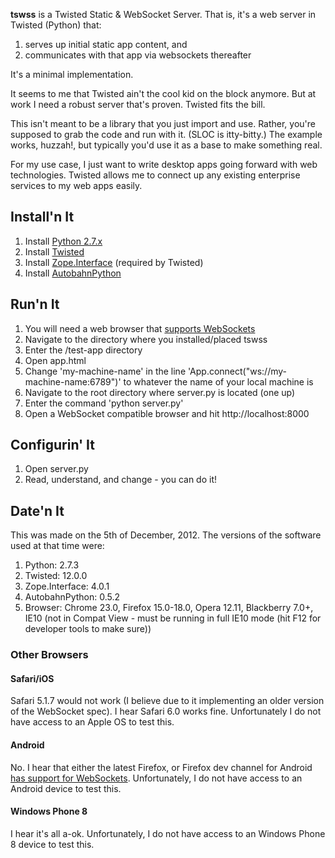 **tswss** is a Twisted Static & WebSocket Server. That is, it's a web server in Twisted (Python) that:

1. serves up initial static app content, and
2. communicates with that app via websockets thereafter

It's a minimal implementation.

It seems to me that Twisted ain't the cool kid on the block anymore. But at work I need a robust server that's proven. Twisted fits the bill.

This isn't meant to be a library that you just import and use. Rather, you're supposed to grab the code and run with it. (SLOC is itty-bitty.) The example works, huzzah!, but typically you'd use it as a base to make something real.

For my use case, I just want to write desktop apps going forward with web technologies. Twisted allows me to connect up any existing enterprise services to my web apps easily.

## Install'n It

1. Install [Python 2.7.x](http://www.python.org/download/releases/2.7.3/)
2. Install [Twisted](http://twistedmatrix.com/trac)
3. Install [Zope.Interface](http://pypi.python.org/pypi/zope.interface) (required by Twisted)
4. Install [AutobahnPython](http://www.autobahn.ws/python)

## Run'n It

1. You will need a web browser that [supports WebSockets](http://caniuse.com/#search=websocket)
2. Navigate to the directory where you installed/placed tswss
3. Enter the /test-app directory
4. Open app.html
5. Change 'my-machine-name' in the line 'App.connect("ws://my-machine-name:6789")' to whatever the name of your local machine is
6. Navigate to the root directory where server.py is located (one up)
7. Enter the command 'python server.py'
8. Open a WebSocket compatible browser and hit http://localhost:8000

## Configurin' It

1. Open server.py
2. Read, understand, and change - you can do it!

## Date'n It

This was made on the 5th of December, 2012. The versions of the software used at that time were:

1. Python: 2.7.3
2. Twisted: 12.0.0
3. Zope.Interface: 4.0.1
4. AutobahnPython: 0.5.2
5. Browser: Chrome 23.0, Firefox 15.0-18.0, Opera 12.11, Blackberry 7.0+, IE10 (not in Compat View - must be running in full IE10 mode (hit F12 for developer tools to make sure))

### Other Browsers

#### Safari/iOS

Safari 5.1.7 would not work (I believe due to it implementing an older version of the WebSocket spec). I hear Safari 6.0 works fine. Unfortunately I do not have access to an Apple OS to test this.

#### Android

No. I hear that either the latest Firefox, or Firefox dev channel for Android [has support for WebSockets](https://wiki.mozilla.org/Mobile/Platforms/Android). Unfortunately, I do not have access to an Android device to test this.

#### Windows Phone 8

I hear it's all a-ok. Unfortunately, I do not have access to an Windows Phone 8 device to test this.
